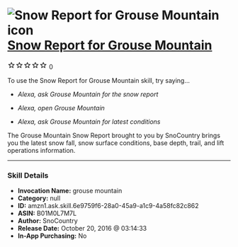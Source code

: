 # &nbsp;<img src="skill_icon" alt="Snow Report for Grouse Mountain icon" width="36"> [Snow Report for Grouse Mountain](http://alexa.amazon.com/#skills/amzn1.ask.skill.6e9759f6-28a0-45a9-a1c9-4a58fc82c862)
![0 stars](../../images/ic_star_border_black_18dp_1x.png)![0 stars](../../images/ic_star_border_black_18dp_1x.png)![0 stars](../../images/ic_star_border_black_18dp_1x.png)![0 stars](../../images/ic_star_border_black_18dp_1x.png)![0 stars](../../images/ic_star_border_black_18dp_1x.png) 0

To use the Snow Report for Grouse Mountain skill, try saying...

* *Alexa, ask Grouse Mountain for the snow report*

* *Alexa, open Grouse Mountain*

* *Alexa, ask Grouse Mountain for latest conditions*

The Grouse Mountain Snow Report brought to you by SnoCountry brings you the latest snow fall, snow surface conditions,  base depth, trail, and lift operations information.

***

### Skill Details

* **Invocation Name:** grouse mountain
* **Category:** null
* **ID:** amzn1.ask.skill.6e9759f6-28a0-45a9-a1c9-4a58fc82c862
* **ASIN:** B01M0L7M7L
* **Author:** SnoCountry
* **Release Date:** October 20, 2016 @ 03:14:33
* **In-App Purchasing:** No
